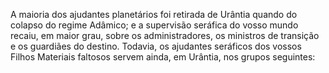 ﻿A maioria dos ajudantes planetários foi retirada de Urântia quando do colapso do regime Adâmico; e a supervisão seráfica do vosso mundo recaiu, em maior grau, sobre os administradores, os ministros de transição e os guardiães do destino. Todavia, os ajudantes seráficos dos vossos Filhos Materiais faltosos servem ainda, em Urântia, nos grupos seguintes: